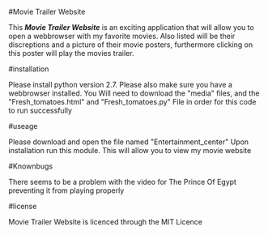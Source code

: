 #Movie Trailer Website

This **_Movie Trailer Website_** is an exciting application that will allow you to open a webbrowser with my favorite movies. Also listed will be their discreptions and a picture of their movie posters, furthermore clicking on this poster will play the movies trailer. 

#installation

Please install python version 2.7. Please also make sure you have a webbrowser installed. You Will need to download the "media" files, and the "Fresh_tomatoes.html" and "Fresh_tomatoes.py" File in order for this code to run successfully 

#useage

Please download and open the file named "Entertainment_center" Upon installation run this module. This will allow you to view my movie website

#Knownbugs

There seems to be a problem with the video for The Prince Of Egypt preventing it from playing properly 

#license 

Movie Trailer Website is licenced through the MIT Licence 
